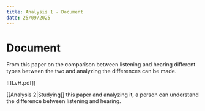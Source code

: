 ```yaml
---
title: Analysis 1 - Document
date: 25/09/2025
---
```

# Document

From this paper on the comparison between listening and hearing different types between the two and analyzing the differences can be made.

![[LvH.pdf]]

[[Analysis 2|Studying]] this paper and analyzing it, a person can understand the difference between listening and hearing.